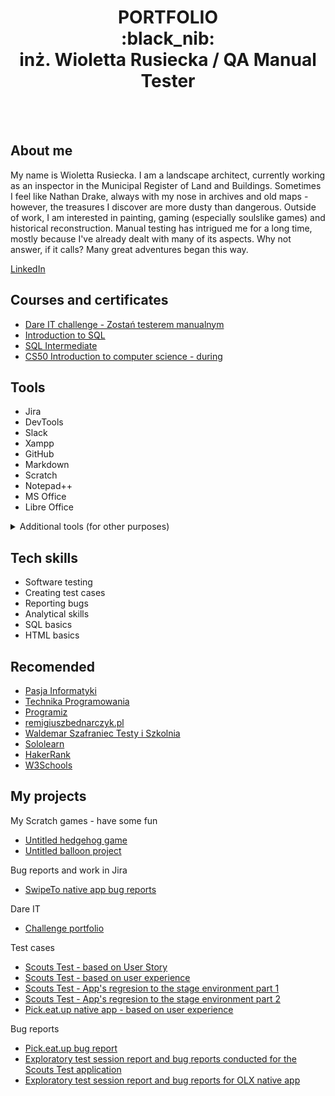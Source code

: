<h1 align="center"> PORTFOLIO 
  <br> :black_nib:
  <br>
 inż. Wioletta Rusiecka / QA Manual Tester </h1>
<br>
<br>

## About me

My name is Wioletta Rusiecka. I am a landscape architect, currently working as an inspector in the Municipal Register of Land and Buildings. Sometimes I feel like Nathan Drake, always with my nose in archives and old maps - however, the treasures I discover are more dusty than dangerous. Outside of work, I am interested in painting, gaming (especially soulslike games) and historical reconstruction. Manual testing has intrigued me for a long time, mostly because I've already dealt with many of its aspects. Why not answer, if it calls? Many great adventures began this way. 

[LinkedIn](https://www.linkedin.com/in/wioletta-rusiecka-729230274/)


## Courses and certificates
- [Dare IT challenge - Zostań testerem manualnym](https://www.dareit.io/challenges/qa-manual-testing)
- [Introduction to SQL](https://www.sololearn.com/certificates/CC-QZAIQQ31)
- [SQL Intermediate](https://www.sololearn.com/certificates/CC-P3MUH9RC)
- [CS50 Introduction to computer science - during](https://www.dareit.io/challenges/qa-manual-testing)

## Tools
- Jira
- DevTools
- Slack
- Xampp
- GitHub
- Markdown
- Scratch
- Notepad++
- MS Office
- Libre Office

<details>
  <summary> Additional tools (for other purposes) </summary>
  <br>
  
  - TurboEwid 
  - AutoCad
  - ArchiCad
  - Artlantis
  - Blender
  - SketchUp
  - QGis
  - Gimp
  - PhotoShop
  - Corel, 
  - ArtRage
  - Paint
  - Duolingo
  - NightCafe
  
</details>

## Tech skills
- Software testing
- Creating test cases
- Reporting bugs
- Analytical skills
- SQL basics
- HTML basics


## Recomended
- [Pasja Informatyki](https://www.youtube.com/@Pasjainformatyki)
- [Technika Programowania](https://www.youtube.com/@TechnikaProgramowania)
- [Programiz](https://www.youtube.com/@programizstudios)
- [remigiuszbednarczyk.pl](https://remigiuszbednarczyk.pl/)
- [Waldemar Szafraniec Testy i Szkolnia](https://www.wyszkolewas.com.pl/category/testowanie_manualne/)
- [Sololearn](https://www.sololearn.com/)
- [HakerRank](https://www.hackerrank.com/)
- [W3Schools](https://www.w3schools.com/)


## My projects

My Scratch games - have some fun
- [Untitled hedgehog game](https://scratch.mit.edu/projects/825750109/)
- [Untitled balloon project](https://scratch.mit.edu/projects/824017993/)

Bug reports and work in Jira
- [SwipeTo native app bug reports](https://innsmouth.atlassian.net/jira/software/projects/CHAL/boards/1/backlog?selectedIssue=CHAL-2)

Dare IT
- [Challenge portfolio](https://github.com/BerylCrescent/challenge_portfolio_Wiola)

Test cases
- [Scouts Test - based on User Story](https://docs.google.com/spreadsheets/d/1qcSn0Cj1NldS_lztPdzc3xv2Kka49Fbw/edit#gid=1896362509)
- [Scouts Test - based on user experience](https://docs.google.com/spreadsheets/d/1rF0C0XI9mb8PAw-67_fDALD1EyknA0Jl/edit#gid=36835843)
- [Scouts Test - App's regresion to the stage environment part 1](https://docs.google.com/spreadsheets/d/1-AYkNhLGZ5AoWEJO4eGAs5ImMgHG3Hn8/edit#gid=1838345106)
- [Scouts Test - App's regresion to the stage environment part 2](https://docs.google.com/spreadsheets/d/1EgkgkhU6K02PZsNAel0lJvN9rpkxZtXX/edit#gid=1297105876)
- [Pick.eat.up native app - based on user experience](https://docs.google.com/spreadsheets/d/1ZhTASmDQJxGgv75x1_zy7pYDufsen0Ik/edit#gid=1492997113)

Bug reports
- [Pick.eat.up bug report](https://docs.google.com/spreadsheets/d/10TbJMsx6LU7SKjUg9gTnkqKkNhOahJFW/edit#gid=1503018807)
- [Exploratory test session report and bug reports conducted for the Scouts Test application](https://docs.google.com/spreadsheets/d/1vd4z9mM8MzV9GQR6afpK-wJp8_OUmU5I/edit#gid=378705953)
- [Exploratory test session report and bug reports for OLX native app](https://docs.google.com/spreadsheets/d/1NKE0xz5pL2klJwpJqtRpYH51nMtYMU4K/edit#gid=660963383)


